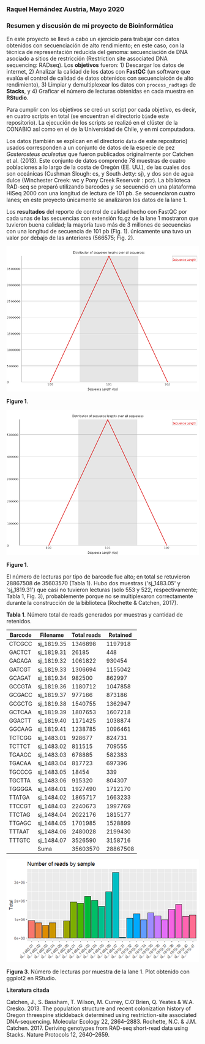 ### Raquel Hernández Austria, Mayo 2020
### Resumen y discusión de mi proyecto de Bioinformática


En este proyecto se llevó a cabo un ejercicio para trabajar con datos obtenidos con secuenciación de alto rendimiento; en este caso, con la técnica de representación reducida del genoma: secuenciación de DNA asociado a sitios de restricción (Restriction site associated 
DNA sequencing: RADseq). Los **objetivos** fueron: 1) Descargar los datos de internet, 2) Analizar la calidad de los datos con **FastQC** (un software que evalúa el control de calidad de datos obtenidos con secuenciaicón de alto rendimiento), 3) Limpiar y demultiplexear los datos con `process_radtags` de **Stacks**, y 4) Graficar el número de lecturas obtenidas en cada muestra en **RStudio**. 

Para cumplir con los objetivos se creó un script por cada objetivo, es decir, en cuatro scripts en total (se encuentran el directorio `bin`de este repositorio). La ejecución de los scripts se realizó en el clúster de la CONABIO así como en el de la Universidad de Chile, y en mi computadora. 

Los datos (también se explican en el directorio `data` de este repositorio) usados corresponden a un conjunto de datos de la especie de pez *Gasterosteus aculeatus* que fueron publicados originalmente por Catchen et al. (2013). Este conjunto de datos comprende 78 muestras de cuatro poblaciones a lo largo de la costa de Oregón (EE. UU.), de las cuales dos son oceánicas (Cushman Slough: cs, y South Jetty: sj), y dos son de agua dulce (Winchester Creek: wc y Pony Creek Reservoir : pcr). La biblioteca RAD-seq se preparó utilizando barcodes y se secuenció en una plataforma HiSeq 2000 con una longitud de lectura de 101 pb. Se secuenciaron cuatro lanes; en este proyecto únicamente se analizaron los datos de la lane 1.  

Los **resultados** del reporte de control de calidad hecho con FastQC por cada unas de las secuencias con extensión fq.gz de la lane 1 mostraron que tuvieron buena calidad; la mayoría tuvo más de 3 millones de secuencias con una longitud de secuencia de 101 pb (Fig. 1). únicamente una tuvo un valor por debajo de las anteriores (566575; Fig. 2).  

![](https://github.com/HARAQUEL/Proyecto_Bionf2020/blob/master/Figures/sequence_length_distribution_3.png)

**Figure 1**. 


![](https://github.com/HARAQUEL/Proyecto_Bionf2020/blob/master/Figures/sequence_length_distribution_5.png)

**Figure 1**. 


El número de lecturas por tipo de barcode fue alto; en total se retuvieron 28867508 de 35603570 (Tabla 1). Hubo dos muestras ('sj_1483.05' y 'sj_1819.31') que casi no tuvieron lecturas (solo 553 y 522, respectivamente; Tabla 1, Fig. 3), probablemente porque no se multiplexaron correctamente durante la construcción de la biblioteca (Rochette & Catchen, 2017).

**Tabla 1**. Número total de reads generados por muestras y cantidad de retenidos.

|Barcode      |Filename     |Total reads  |Retained     |
|-------------|-------------|-------------|-------------|
|CTCGCC       |sj_1819.35   |1346898      |1197918      |
|GACTCT       |sj_1819.31   |26185        |448          |
|GAGAGA       |sj_1819.32   |1061822      |930454       |
|GATCGT       |sj_1819.33   |1306694      |1155042      |
|GCAGAT       |sj_1819.34   |982500       |862997       |
|GCCGTA       |sj_1819.36   |1180712      |1047858      |
|GCGACC       |sj_1819.37   |977166       |873186       |
|GCGCTG       |sj_1819.38   |1540755      |1362947      |
|GCTCAA       |sj_1819.39   |1807653      |1607218      |
|GGACTT       |sj_1819.40   |1171425      |1038874      |
|GGCAAG       |sj_1819.41   |1238785      |1096461      |
|TCTCGG       |sj_1483.01   |928677       |824731       |
|TCTTCT       |sj_1483.02   |811515       |709555       |
|TGAACC       |sj_1483.03   |678885       |582383       |
|TGACAA       |sj_1483.04   |817723       |697396       |
|TGCCCG       |sj_1483.05   |18454        |339          |
|TGCTTA       |sj_1483.06   |915320       |804307       |
|TGGGGA       |sj_1484.01   |1927490      |1712170      |
|TTATGA       |sj_1484.02   |1865717      |1663233      |
|TTCCGT       |sj_1484.03   |2240673      |1997769      |
|TTCTAG       |sj_1484.04   |2022176      |1815177      |
|TTGAGC       |sj_1484.05   |1701985      |1528899      |
|TTTAAT       |sj_1484.06   |2480028      |2199430      |
|TTTGTC       |sj_1484.07   |3526590      |3158716      |
              |Suma         |35603570     |28867508     |



![](https://github.com/HARAQUEL/Proyecto_Bionf2020/blob/master/Figures/Rplot_1.png)

**Figura 3**. Número de lecturas por muestra de la lane 1. Plot obtenido con ggplot2 en RStudio.


**Literatura citada**

Catchen, J., S. Bassham, T. Wilson, M. Currey, C.O'Brien, Q. Yeates & W.A. Cresko. 2013. The population structure and recent colonization history of Oregon threespine stickleback determined using restriction-site associated DNA-sequencing. Molecular Ecology 22, 2864–2883.
Rochette, N.C. & J.M. Catchen. 2017. Deriving genotypes from RAD-seq short-read data using Stacks. Nature Protocols 12, 2640–2659.
